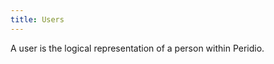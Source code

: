 ```yaml
---
title: Users
---
```


<head>
  <title>Ref | Users</title>
</head>

A user is the logical representation of a person within Peridio.
